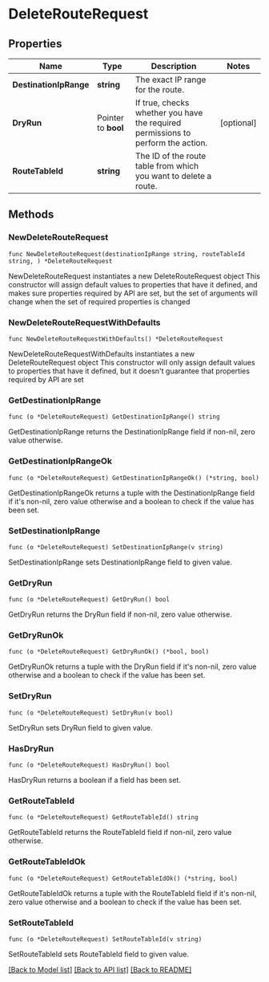 # DeleteRouteRequest

## Properties

Name | Type | Description | Notes
------------ | ------------- | ------------- | -------------
**DestinationIpRange** | **string** | The exact IP range for the route. | 
**DryRun** | Pointer to **bool** | If true, checks whether you have the required permissions to perform the action. | [optional] 
**RouteTableId** | **string** | The ID of the route table from which you want to delete a route. | 

## Methods

### NewDeleteRouteRequest

`func NewDeleteRouteRequest(destinationIpRange string, routeTableId string, ) *DeleteRouteRequest`

NewDeleteRouteRequest instantiates a new DeleteRouteRequest object
This constructor will assign default values to properties that have it defined,
and makes sure properties required by API are set, but the set of arguments
will change when the set of required properties is changed

### NewDeleteRouteRequestWithDefaults

`func NewDeleteRouteRequestWithDefaults() *DeleteRouteRequest`

NewDeleteRouteRequestWithDefaults instantiates a new DeleteRouteRequest object
This constructor will only assign default values to properties that have it defined,
but it doesn't guarantee that properties required by API are set

### GetDestinationIpRange

`func (o *DeleteRouteRequest) GetDestinationIpRange() string`

GetDestinationIpRange returns the DestinationIpRange field if non-nil, zero value otherwise.

### GetDestinationIpRangeOk

`func (o *DeleteRouteRequest) GetDestinationIpRangeOk() (*string, bool)`

GetDestinationIpRangeOk returns a tuple with the DestinationIpRange field if it's non-nil, zero value otherwise
and a boolean to check if the value has been set.

### SetDestinationIpRange

`func (o *DeleteRouteRequest) SetDestinationIpRange(v string)`

SetDestinationIpRange sets DestinationIpRange field to given value.


### GetDryRun

`func (o *DeleteRouteRequest) GetDryRun() bool`

GetDryRun returns the DryRun field if non-nil, zero value otherwise.

### GetDryRunOk

`func (o *DeleteRouteRequest) GetDryRunOk() (*bool, bool)`

GetDryRunOk returns a tuple with the DryRun field if it's non-nil, zero value otherwise
and a boolean to check if the value has been set.

### SetDryRun

`func (o *DeleteRouteRequest) SetDryRun(v bool)`

SetDryRun sets DryRun field to given value.

### HasDryRun

`func (o *DeleteRouteRequest) HasDryRun() bool`

HasDryRun returns a boolean if a field has been set.

### GetRouteTableId

`func (o *DeleteRouteRequest) GetRouteTableId() string`

GetRouteTableId returns the RouteTableId field if non-nil, zero value otherwise.

### GetRouteTableIdOk

`func (o *DeleteRouteRequest) GetRouteTableIdOk() (*string, bool)`

GetRouteTableIdOk returns a tuple with the RouteTableId field if it's non-nil, zero value otherwise
and a boolean to check if the value has been set.

### SetRouteTableId

`func (o *DeleteRouteRequest) SetRouteTableId(v string)`

SetRouteTableId sets RouteTableId field to given value.



[[Back to Model list]](../README.md#documentation-for-models) [[Back to API list]](../README.md#documentation-for-api-endpoints) [[Back to README]](../README.md)


